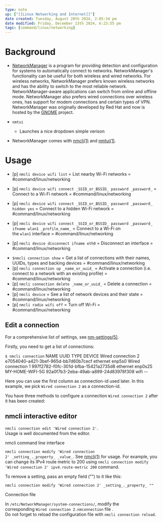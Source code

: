 ```yaml
---
type: note
up: ["[[Linux Networking and Internet]]"]
date created: Tuesday, August 20th 2024, 2:05:34 pm
date modified: Friday, December 13th 2024, 6:23:55 pm
tags: [command/linux/networking]
---
```

# Background
- [NetworkManager](https://networkmanager.dev/) is a program for providing detection and configuration for systems to automatically connect to networks. NetworkManager's functionality can be useful for both wireless and wired networks. For wireless networks, NetworkManager prefers known wireless networks and has the ability to switch to the most reliable network. NetworkManager-aware applications can switch from online and offline mode. NetworkManager also prefers wired connections over wireless ones, has support for modem connections and certain types of VPN. NetworkManager was originally developed by Red Hat and now is hosted by the [GNOME](https://wiki.archlinux.org/title/GNOME "GNOME") project.

- `nmtui`
	- Launches a nice dropdown simple verison
- NetworkManager comes with [nmcli(1)](https://man.archlinux.org/man/nmcli.1) and [nmtui(1)](https://man.archlinux.org/man/nmtui.1).

# Usage
- [p] `nmcli device wifi list` = List nearby Wi-Fi networks = #command/linux/networking
<!--ID: 1751434090833-->

- [p] `nmcli device wifi connect _SSID_or_BSSID_ password _password_` = Connect to a Wi-Fi network = #command/linux/networking
<!--ID: 1751434090837-->

- [p] `nmcli device wifi connect _SSID_or_BSSID_ password _password_ hidden yes` = Connect to a hidden Wi-Fi network = #command/linux/networking
<!--ID: 1751434090841-->

- [p] `nmcli device wifi connect _SSID_or_BSSID_ password _password_ ifname wlan1 _profile_name_` = Connect to a Wi-Fi on the `wlan1` interface = #command/linux/networking
<!--ID: 1751434090844-->

- [p] `nmcli device disconnect ifname eth0` = Disconnect an interface = #command/linux/networking
<!--ID: 1751434090847-->

- `$nmcli connection show` = Get a list of connections with their names, UUIDs, types and backing devices = #command/linux/networking
- [p] `nmcli connection up _name_or_uuid_` = Activate a connection (i.e. connect to a network with an existing profile) = #command/linux/networking
- [p] `nmcli connection delete _name_or_uuid_` = Delete a connection = #command/linux/networking
- [p] `nmcli device` = See a list of network devices and their state = #command/linux/networking
- [p] `nmcli radio wifi off` = Turn off Wi-Fi = #command/linux/networking

## Edit a connection

For a comprehensive list of settings, see [nm-settings(5)](https://man.archlinux.org/man/nm-settings.5).

Firstly, you need to get a list of connections:

`$ nmcli connection`
NAME                UUID                                  TYPE      DEVICE
Wired connection 2  e7054040-a421-3bef-965d-bb7d60b7cecf  ethernet  enp5s0
Wired connection 1  997f2782-f0fc-301d-bfba-15421a2735d8  ethernet  enp0s25
MY-HOME-WIFI-5G     92a0f7b3-2eba-49ab-a899-24d83978f308  wifi       --

Here you can use the first column as connection-id used later. In this example, we pick `Wired connection 2` as a connection-id.

You have three methods to configure a connection `Wired connection 2` after it has been created:

## nmcli interactive editor

`nmcli connection edit 'Wired connection 2'`.  
Usage is well documented from the editor.

nmcli command line interface

`nmcli connection modify 'Wired connection 2' _setting_._property_ _value_`. See [nmcli(1)](https://man.archlinux.org/man/nmcli.1) for usage. For example, you can change its IPv4 route metric to 200 using `nmcli connection modify 'Wired connection 2' ipv4.route-metric 200` command.

To remove a setting, pass an empty field ("") to it like this:

`nmcli connection modify 'Wired connection 2' _setting_._property_ ""`

Connection file

In `/etc/NetworkManager/system-connections/`, modify the corresponding `Wired connection 2.nmconnection` file .  
Do not forget to reload the configuration file with `nmcli connection reload`.
